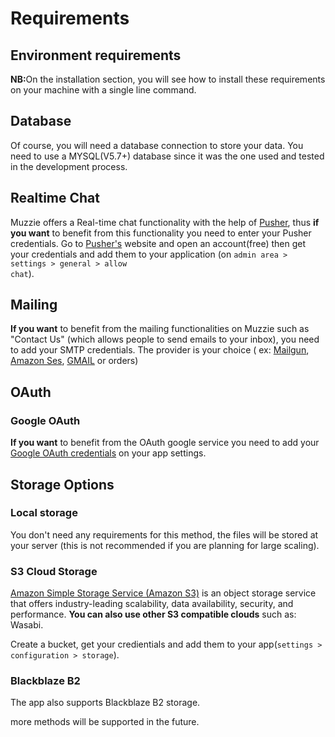# Requirements
## Environment requirements
<Requirements/>
<strong>NB:</strong>On the installation section, you will see how to install these requirements on your machine with a single line command.


## Database
Of course, you will need a database connection to store your data. You need to use a MYSQL(V5.7+) database since it was the one used and tested in the development process.


## Realtime Chat

Muzzie offers a Real-time chat functionality with the help of [Pusher](https://pusher.com/), thus <strong>if you want</strong> to benefit from this functionality you need to enter your Pusher credentials. Go to [Pusher's](https://pusher.com/) website and open an account(free) then get your credentials and add them to your application (on <code>admin area > settings > general > allow chat</code>).


## Mailing

<strong>If you want</strong> to benefit from the mailing functionalities on Muzzie such as "Contact Us" (which allows people to send emails to your inbox), you need to add your SMTP credentials. The provider is your choice ( ex: [Mailgun](https://www.mailgun.com/), [Amazon Ses](https://aws.amazon.com/ses/), [GMAIL](https://support.google.com/a/answer/176600?hl=en) or orders)

## OAuth 

### Google OAuth

<strong>If you want</strong> to benefit from the OAuth google service you need to add your [Google OAuth credentials](https://developers.google.com/identity/protocols/oauth2/javascript-implicit-flow#creatingcred) on your app settings.


## Storage Options

### Local storage 
You don't need any requirements for this method, the files will be stored at your server (this is not recommended if you are planning for large scaling).
### S3 Cloud Storage
[Amazon Simple Storage Service (Amazon S3)](https://aws.amazon.com/s3/) is an object storage service that offers industry-leading scalability, data availability, security, and performance. <strong>You can also use other S3 compatible clouds</strong> such as: Wasabi.

Create a bucket, get your credientials and add them to your app(<code>settings > configuration > storage</code>).

### Blackblaze B2

The app also supports Blackblaze B2 storage.


more methods will be supported in the future.
